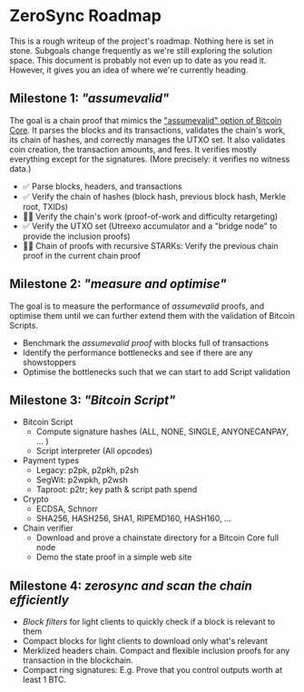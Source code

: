 # ZeroSync Roadmap

This is a rough writeup of the project's roadmap. Nothing here is set in stone. Subgoals change frequently as we're still exploring the solution space. This document is probably not even up to date as you read it. However, it gives you an idea of where we're currently heading.


## Milestone 1: *"assumevalid"*

The goal is a chain proof that mimics the ["assumevalid" option of Bitcoin Core](https://bitcoincore.org/en/2017/03/08/release-0.14.0/#assumed-valid-blocks). It parses the blocks and its transactions, validates the chain's work, its chain of hashes, and correctly manages the UTXO set. It also validates coin creation, the transaction amounts, and fees. It verifies mostly everything except for the signatures. (More precisely: it verifies no witness data.)

- ✅ Parse blocks, headers, and transactions
- ✅ Verify the chain of hashes (block hash, previous block hash, Merkle root, TXIDs)
- 👷‍♂️ Verify the chain's work (proof-of-work and difficulty retargeting)
- ✅ Verify the UTXO set (Utreexo accumulator and a "bridge node" to provide the inclusion proofs)
- 👷‍♂️ Chain of proofs with recursive STARKs: Verify the previous chain proof in the current chain proof


## Milestone 2: *"measure and optimise"* 

The goal is to measure the performance of *assumevalid* proofs, and optimise them until we can further extend them with the validation of Bitcoin Scripts.

- Benchmark the *assumevalid proof* with blocks full of transactions
- Identify the performance bottlenecks and see if there are any showstoppers
- Optimise the bottlenecks such that we can start to add Script validation


## Milestone 3: *"Bitcoin Script"*

- Bitcoin Script
	- Compute signature hashes (ALL, NONE, SINGLE, ANYONECANPAY, ... )
	- Script interpreter (All opcodes)
- Payment types
	- Legacy: p2pk, p2pkh, p2sh
	- SegWit: p2wpkh, p2wsh
	- Taproot: p2tr; key path & script path spend
- Crypto
	- ECDSA, Schnorr
	- SHA256, HASH256, SHA1, RIPEMD160, HASH160, ...
- Chain verifier
	- Download and prove a chainstate directory for a Bitcoin Core full node
	- Demo the state proof in a simple web site


## Milestone 4: *zerosync and scan the chain efficiently*

- *Block filters* for light clients to quickly check if a block is relevant to them
- Compact blocks for light clients to download only what's relevant
- Merklized headers chain. Compact and flexible inclusion proofs for any transaction in the blockchain.
- Compact ring signatures: E.g. Prove that you control outputs worth at least 1 BTC.
